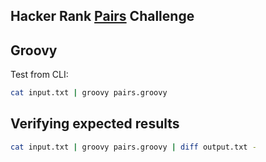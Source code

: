 ## Hacker Rank [Pairs](https://www.hackerrank.com/challenges/pairs) Challenge

## Groovy
Test from CLI: 
```bash
cat input.txt | groovy pairs.groovy
```

## Verifying expected results

```bash
cat input.txt | groovy pairs.groovy | diff output.txt -
```